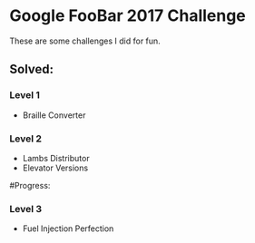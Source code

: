 # Google FooBar 2017 Challenge
These are some challenges I did for fun.

## Solved:
### Level 1
* Braille Converter

### Level 2 
* Lambs Distributor
* Elevator Versions

#Progress:

### Level 3 
* Fuel Injection Perfection
